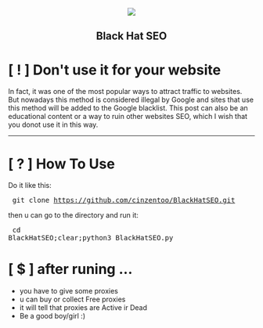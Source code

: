 <p align="center"><img src="https://s6.uupload.ir/files/hat.min__9j34.png"></p>
<h2 align="center"><b>Black Hat SEO</b></h2>

</p>

# [ ! ] Don't use it for your website
In fact, it was one of the most popular ways to attract traffic to websites. But nowadays this method is considered illegal by Google and sites that use this method will be added to the Google blacklist. This post can also be an educational content or a way to ruin other websites SEO, which I wish that you donot use it in this way.
<hr> 

# [ ? ] How To Use
Do it like this:
<br><pre>
git clone https://github.com/cinzentoo/BlackHatSEO.git
</pre>
then u can go to the directory and run it:
<br><pre>
cd BlackHatSEO;clear;python3 BlackHatSEO.py
</pre>

 
 
# [ $ ] after runing ...

* you have to give some proxies
* u can buy or collect Free proxies
* it will tell that proxies are Active ir Dead
* Be a good boy/girl :)
